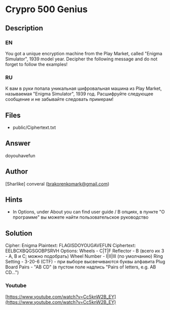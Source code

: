 ﻿# Crypro 500 Genius

## Description

### EN

You got a unique encryption machine from the Play Market, called "Enigma Simulator", 1939 model year. Decipher the following message and do not forget to follow the examples!

### RU

К вам в руки попала уникальная шифровальная машина из Play Market, называемая "Enigma Simulator", 1939 год. Расшифруйте следующее сообщение и не забывайте следовать примерам!

## Files 
* public/Ciphertext.txt


## Answer

doyouhavefun

## Author

[Sharlike] converal (brakorenkomark@gmail.com)


## Hints 

* In Options, under About you can find user guide / В опциях, в пункте "О программе" вы можете найти пользовательское руководство


## Solution

Cipher: Enigma
Plaintext: FLAGISDOYOUGAVEFUN
Ciphertext: EELBCXBQGSGOBPSRVH
Options:
	Wheels - C|T|F
	Reflector - B (всего их 3 - A, B и C; можно подобрать)
	Wheel Number - I|II|III (по умолчанию)
	Ring Setting - 3-20-6 (CTF) - при выборе высвечиваются буквы алфавита
	Plug Board Pairs - "AB CD" (в пустом поле надпись "Pairs of letters, e.g. AB CD...")
	
### Youtube

[https://www.youtube.com/watch?v=Cc5knW2B_EY](https://www.youtube.com/watch?v=Cc5knW2B_EY)
